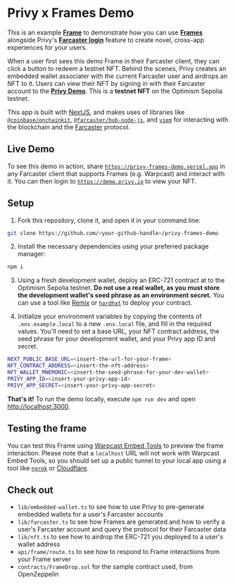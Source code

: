 # Privy x Frames Demo

This is an example [**Frame**](https://warpcast.notion.site/Farcaster-Frames-4bd47fe97dc74a42a48d3a234636d8c5) to demonstrate how you can use [**Frames**](https://warpcast.notion.site/Farcaster-Frames-4bd47fe97dc74a42a48d3a234636d8c5) alongside Privy's [**Farcaster login**](https://docs.privy.io/guide/guides/farcaster-login) feature to create novel, cross-app experiences for your users.

When a user first sees this demo Frame in their Farcaster client, they can click a button to redeem a testnet NFT. Behind the scenes, Privy creates an embedded wallet associater with the current Farcaster user and airdrops an NFT to it. Users can view their NFT by signing in with their Farcaster account to the [**Privy Demo**](https://demo.privy.io). This is a **testnet NFT** on the Optimism Sepolia testnet.

This app is built with [NextJS](https://nextjs.org/), and makes uses of libraries like [`@coinbase/onchainkit`](https://github.com/coinbase/onchainkit), [`@farcaster/hub-node-js`](https://github.com/farcasterxyz/hub-monorepo/tree/main/packages/hub-nodejs), and [`viem`](https://viem.sh/) for interacting with the blockchain and the [Farcaster](https://www.farcaster.xyz/) protocol. 

## Live Demo

To see this demo in action, share [`https://privy-frames-demo.vercel.app`](https://privy-frames-demo.vercel.app) in any Farcaster client that supports Frames (e.g. Warpcast) and interact with it. You can then login to [`https://demo.privy.io`](https://demo.privy.io) to view your NFT. 

## Setup

1. Fork this repository, clone it, and open it in your command line:

```sh
git clone https://github.com/<your-github-handle>/privy-frames-demo
```

2. Install the necessary dependencies using your preferred package manager:

```sh
npm i 
```

3. Using a fresh development wallet, deploy an ERC-721 contract at to the Optimism Sepolia testnet. **Do not use a real wallet, as you must store the development wallet's seed phrase as an environment secret.** You can use a tool like [Remix](https://remix.ethereum.org/) or [`hardhat`](https://www.npmjs.com/package/hardhat) to deploy your contract.

4. Initialize your environment variables by copying the contents of `.env.example.local` to a new `.env.local` file, and fill in the required values. You'll need to set a base URL, your NFT contract address, the seed phrase for your development wallet, and your Privy app ID and secret. 

```sh
NEXT_PUBLIC_BASE_URL=<insert-the-url-for-your-frame>
NFT_CONTRACT_ADDRESS=<insert-the-nft-address>
NFT_WALLET_MNEMONIC=<insert-the-seed-phrase-for-your-dev-wallet>
PRIVY_APP_ID=<insert-your-privy-app-id>
PRIVY_APP_SECRET=<insert-your-privy-app-secret>
```

**That's it!** To run the demo locally, execute `npm run dev` and open [http://localhost:3000](http://localhost:3000).

## Testing the frame

You can test this Frame using [Warpcast Embed Tools](https://warpcast.com/~/developers/frames) to preview the frame interaction. Please note that a `localhost` URL will not work with Warpcast Embed Tools, so you should set up a public tunnel to your local app using a tool like [`ngrok`](https://ngrok.com/) or [Cloudflare](https://www.cloudflare.com/products/tunnel/). 

## Check out
- `lib/embedded-wallet.ts` to see how to use Privy to pre-generate embedded wallets for a user's Farcaster accounts
- `lib/farcaster.ts` to see how Frames are generated and how to verify a user's Farcaster account and query the protocol for their Farcaster data
- `lib/nft.ts` to see how to airdrop the ERC-721 you deployed to a user's wallet address
- `api/frame/route.ts` to see how to respond to Frame interactions from your Frame server
- `contracts/FrameDrop.sol` for the sample contract used, from OpenZeppelin
